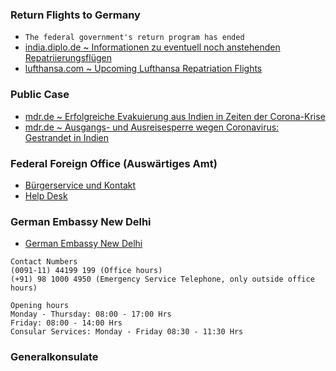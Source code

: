 ### Return Flights to Germany
- `The federal government's return program has ended`
- [india.diplo.de ~ Informationen zu eventuell noch anstehenden Repatriierungsflügen](https://india.diplo.de/in-de/vertretungen/-/2337272#content_0)
- [lufthansa.com ~ Upcoming Lufthansa Repatriation Flights](https://www.lufthansa.com/in/en/flight-information.html)

### Public Case
- [mdr.de ~ Erfolgreiche Evakuierung aus Indien in Zeiten der Corona-Krise](https://www.mdr.de/sachsen-anhalt/corona-krise-rueckholprogramm-des-auswaertigen-amtes-aus-indien-100.html)
- [mdr.de ~ Ausgangs- und Ausreisesperre wegen Coronavirus: Gestrandet in Indien](https://www.mdr.de/sachsen-anhalt/rueckholaktion-auswaertiges-amt-indien-gestrandet-ausgangssperre-100.html)

### Federal Foreign Office (Auswärtiges Amt)
- [Bürgerservice und Kontakt](https://www.auswaertiges-amt.de/de/service/buergerservice-faq-kontakt)
- [Help Desk](https://www.auswaertiges-amt.de/en/aamt/zugastimaa/buergerservice)

### German Embassy New Delhi
- [German Embassy New Delhi](https://india.diplo.de/in-en/vertretungen/botschaft?openAccordionId=item-236824-0-panel)
```
Contact Numbers
(0091-11) 44199 199 (Office hours)
(+91) 98 1000 4950 (Emergency Service Telephone, only outside office hours)

Opening hours
Monday - Thursday: 08:00 - 17:00 Hrs
Friday: 08:00 - 14:00 Hrs
Consular Services: Monday - Friday 08:30 - 11:30 Hrs
```

### Generalkonsulate
